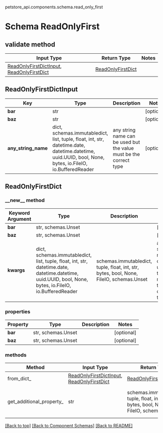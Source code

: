 petstore_api.components.schema.read_only_first
# Schema ReadOnlyFirst

## validate method
Input Type | Return Type | Notes
------------ | ------------- | -------------
[ReadOnlyFirstDictInput](#readonlyfirstdictinput), [ReadOnlyFirstDict](#readonlyfirstdict) | [ReadOnlyFirstDict](#readonlyfirstdict) |

## ReadOnlyFirstDictInput
Key | Type |  Description | Notes
------------ | ------------- | ------------- | -------------
**bar** | str |  | [optional]
**baz** | str |  | [optional]
**any_string_name** | dict, schemas.immutabledict, list, tuple, float, int, str, datetime.date, datetime.datetime, uuid.UUID, bool, None, bytes, io.FileIO, io.BufferedReader | any string name can be used but the value must be the correct type | [optional]

## ReadOnlyFirstDict
### &lowbar;&lowbar;new&lowbar;&lowbar; method
Keyword Argument | Type | Description | Notes
---------------- | ---- | ----------- | -----
**bar** | str, schemas.Unset |  | [optional]
**baz** | str, schemas.Unset |  | [optional]
**kwargs** | dict, schemas.immutabledict, list, tuple, float, int, str, datetime.date, datetime.datetime, uuid.UUID, bool, None, bytes, io.FileIO, io.BufferedReader | schemas.immutabledict, tuple, float, int, str, bytes, bool, None, FileIO, schemas.Unset | any string name can be used but the value must be the correct type | [optional] typed value is accessed with the get_additional_property_ method

### properties
Property | Type | Description | Notes
-------- | ---- | ----------- | -----
**bar** | str, schemas.Unset |  | [optional]
**baz** | str, schemas.Unset |  | [optional]

### methods
Method | Input Type | Return Type | Notes
------ | ---------- | ----------- | ------
from_dict_ | [ReadOnlyFirstDictInput](#readonlyfirstdictinput), [ReadOnlyFirstDict](#readonlyfirstdict) | [ReadOnlyFirstDict](#readonlyfirstdict) | a constructor
get_additional_property_ | str | schemas.immutabledict, tuple, float, int, str, bytes, bool, None, FileIO, schemas.Unset | provides type safety for additional properties

[[Back to top]](#top) [[Back to Component Schemas]](../../../README.md#Component-Schemas) [[Back to README]](../../../README.md)
